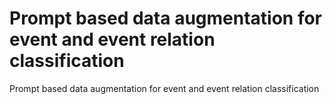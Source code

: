 # Prompt based data augmentation for event and event relation classification
 Prompt based data augmentation for event and event relation classification
